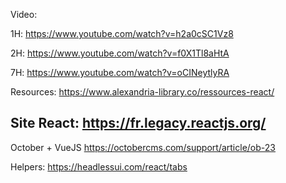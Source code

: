 Video:

1H: https://www.youtube.com/watch?v=h2a0cSC1Vz8


2H: https://www.youtube.com/watch?v=f0X1Tl8aHtA


7H: https://www.youtube.com/watch?v=oCINeytlyRA

Resources:
https://www.alexandria-library.co/ressources-react/


Site React:
https://fr.legacy.reactjs.org/
----


October + VueJS
https://octobercms.com/support/article/ob-23


Helpers:
https://headlessui.com/react/tabs
